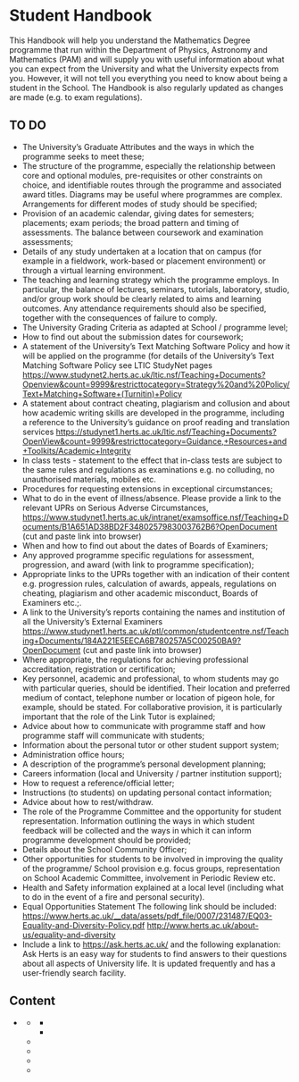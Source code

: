 # Student Handbook

This Handbook will help you understand the Mathematics Degree programme that run within the Department of Physics, Astronomy and Mathematics (PAM) and will supply you with useful information about what you can expect from the University and what the University expects from you. However, it will not tell you everything you need to know about being a student in the School. The Handbook is also regularly updated as changes are made (e.g. to exam regulations).

## TO DO
- The University’s Graduate Attributes and the ways in which the programme seeks to meet these;
- The structure of the programme, especially the relationship between
core and optional modules, pre-requisites or other constraints on choice, and identifiable routes through the programme and associated award titles. Diagrams may be useful where programmes are complex. Arrangements for different modes of study should be specified;
- Provision of an academic calendar, giving dates for semesters; placements; exam periods; the broad pattern and timing of assessments. The balance between coursework and examination assessments;
- Details of any study undertaken at a location that on campus (for example in a fieldwork, work-based or placement environment) or through a virtual learning environment.
- The teaching and learning strategy which the programme employs. In
particular, the balance of lectures, seminars, tutorials, laboratory, studio, and/or group work should be clearly related to aims and learning outcomes. Any attendance requirements should also be specified, together with the consequences of failure to comply.
- The University Grading Criteria as adapted at School / programme level;
- How to find out about the submission dates for coursework;
- A statement of the University’s Text Matching Software Policy and how it will be applied on the programme (for details of the University’s Text Matching Software Policy see LTIC StudyNet pages
https://www.studynet2.herts.ac.uk/ltic.nsf/Teaching+Documents?Openview&count=9999&restricttocategory=Strategy%20and%20Policy/Text+Matching+Software+(Turnitin)+Policy
- A statement about contract cheating, plagiarism and collusion and about how academic writing skills are developed in the programme, including a reference to the University’s guidance on proof reading and translation services
https://studynet1.herts.ac.uk/ltic.nsf/Teaching+Documents?OpenView&count=9999&restricttocategory=Guidance,+Resources+and+Toolkits/Academic+Integrity
- In class tests - statement to the effect that in-class tests are subject to the same rules and regulations as examinations e.g. no colluding, no unauthorised materials, mobiles etc.
- Procedures for requesting extensions in exceptional circumstances;
- What to do in the event of illness/absence. Please provide a link to the relevant UPRs on Serious Adverse Circumstances,
https://www.studynet1.herts.ac.uk/intranet/examsoffice.nsf/Teaching+Documents/B1A651AD38BD2F3480257983003762B6?OpenDocument (cut and paste link into browser)
- When and how to find out about the dates of Boards of Examiners;
- Any approved programme specific regulations for assessment, progression, and award (with link to programme specification);
- Appropriate links to the UPRs together with an indication of their content e.g. progression rules, calculation of awards, appeals, regulations on cheating, plagiarism and other academic misconduct, Boards of Examiners etc.;.
- A link to the University’s reports containing the names and institution of all the University’s External Examiners https://www.studynet1.herts.ac.uk/ptl/common/studentcentre.nsf/Teaching+Documents/184A221E5EECA6B780257A5C00250BA9?OpenDocument  (cut and paste link into browser)
-	Where appropriate, the regulations for achieving professional accreditation, registration or certification;
- Key personnel, academic and professional, to whom students may
       go with particular queries, should be identified. Their location and
       preferred medium of contact, telephone number or location of pigeon
hole, for example, should be stated. For collaborative provision, it is particularly important that the role of the Link Tutor is explained;
- Advice about how to communicate with programme staff and how programme staff will communicate with students;
- Information about the personal tutor or other student support system;
- Administration office hours;
- A description of the programme’s personal development planning;
- Careers information (local and University / partner institution support);
- How to request a reference/official letter;
- Instructions (to students) on updating personal contact information;
- Advice about how to rest/withdraw.
- The role of the Programme Committee and the opportunity for student representation. Information outlining the ways in which student feedback will be collected and the ways in which it can inform programme development should be provided;
- Details about the School Community Officer;
- Other opportunities for students to be involved in improving the quality of the programme/ School provision e.g. focus groups, representation on School Academic Committee, involvement in Periodic Review etc.
- Health and Safety information explained at a local level (including    what to do in the event of a fire and personal security).
- Equal Opportunities Statement
The following link should be included:
https://www.herts.ac.uk/__data/assets/pdf_file/0007/231487/EQ03-Equality-and-Diversity-Policy.pdf
http://www.herts.ac.uk/about-us/equality-and-diversity
- Include a link to https://ask.herts.ac.uk/ and the following 	explanation: Ask Herts is an easy way for students to find answers to their questions about all aspects of University life. It is updated frequently and has a user-friendly search facility.









## Content

- [](assessment)
  - [](assessment_details)
    - [](examinations)
    - [](coursework)
  - [](late_assessment)
  - [](serious_adverse_circumstances)
  - [](turnitin)
  - [](feedback)
